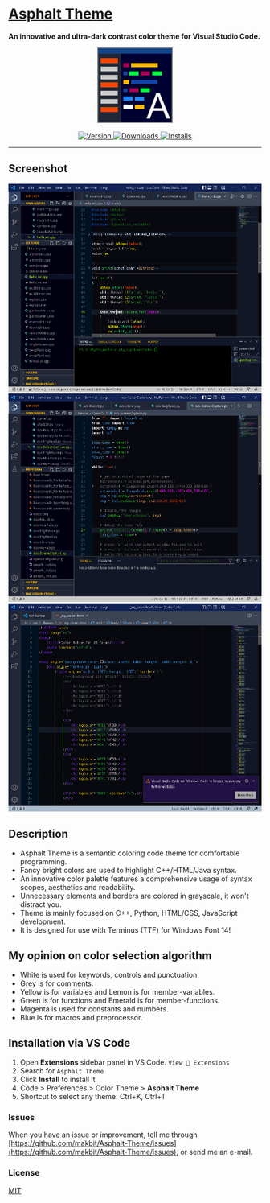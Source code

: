 # [Asphalt Theme](https://github.com/makbit/Asphalt-Theme/)
**An innovative and ultra-dark contrast color theme for Visual Studio Code.**

<p align="center">
  <img src="./images/Icon-Asphalt-Theme.png" alt="MakBit Asphalt Theme Icon" width="150">
</p>
<p align="center">
  <a href="https://marketplace.visualstudio.com/items?itemName=makbit.makbit-asphalt-theme">
    <img alt="Version" src="https://img.shields.io/visual-studio-marketplace/v/makbit.makbit-asphalt-theme?style=for-the-badge" />
  </a>
  <a href="https://marketplace.visualstudio.com/items?itemName=makbit.makbit-asphalt-theme">
    <img alt="Downloads" src="https://img.shields.io/visual-studio-marketplace/d/makbit.makbit-asphalt-theme?style=for-the-badge" />
  </a>
  <a href="https://marketplace.visualstudio.com/items?itemName=makbit.makbit-asphalt-theme">
    <img alt="Installs" src="https://img.shields.io/visual-studio-marketplace/i/makbit.makbit-asphalt-theme?style=for-the-badge" />
  </a>
</p>

---
## Screenshot

<p align="center">
	<img alt="MakBit Asphalt Theme Screenshot C++" src="./images/screen1.png">
	<img alt="MakBit Asphalt Theme Screenshot Python" src="./images/screen2.png">
	<img alt="MakBit Asphalt Theme Screenshot HTML" src="./images/screen3.png">
</p>

## Description

 - Asphalt Theme is a semantic coloring code theme for comfortable programming.
 - Fancy bright colors are used to highlight C++/HTML/Java syntax.
 - An innovative color palette features a comprehensive usage of syntax scopes, aesthetics and readability.
 - Unnecessary elements and borders are colored in grayscale, it won't distract you.
 - Theme is mainly focused on C++, Python, HTML/CSS, JavaScript development.
 - It is designed for use with Terminus (TTF) for Windows Font 14!

 ## My opinion on color selection algorithm

 - White is used for keywords, controls and punctuation.
 - Grey is for comments.
 - Yellow is for variables and Lemon is for member-variables.
 - Green is for functions and Emerald is for member-functions.
 - Magenta is used for constants and numbers.
 - Blue is for macros and preprocessor.

## Installation via VS Code

1. Open **Extensions** sidebar panel in VS Code. `View  Extensions`
2. Search for `Asphalt Theme` 
3. Click **Install** to install it
4. Code > Preferences > Color Theme > **Asphalt Theme**
5. Shortcut to select any theme: Ctrl+K, Ctrl+T

### Issues

When you have an issue or improvement, tell me through [https://github.com/makbit/Asphalt-Theme/issues](https://github.com/makbit/Asphalt-Theme/issues), or send me an e-mail.

### License

[MIT](./LICENSE.txt)